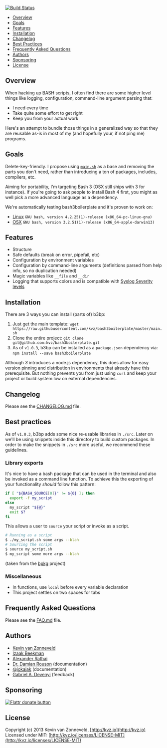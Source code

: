 <!-- badges/ -->
[![Build Status](https://travis-ci.org/kvz/bash3boilerplate.svg?branch=master)](https://travis-ci.org/kvz/bash3boilerplate)
<!-- /badges -->
[This document is formatted with GitHub-Flavored Markdown.    ]:#
[For better viewing, including hyperlinks, read it online at  ]:#
[https://github.com/kvz/bash3boilerplate/blob/master/README.md]:#

* [Overview](#overview)
* [Goals](#goals)
* [Features](#features)
* [Installation](#installation)
* [Changelog](#changelog)
* [Best Practices](#best-practices)
* [Frequently Asked Questions](#frequently-asked-questions)
* [Authors](#authors)
* [Sponsoring](#sponsoring)
* [License](#license)

## Overview

When hacking up BASH scripts, I often find there are some
higher level things like logging, configuration, command-line argument
parsing that:

 - I need every time
 - Take quite some effort to get right
 - Keep you from your actual work

Here's an attempt to bundle those things in a generalized way so that
they are reusable as-is in most of my (and hopefully your, if not ping
me) programs.

## Goals

Delete-key-friendly. I propose using [`main.sh`](./main.sh) as a base and removing the
parts you don't need, rather than introducing a ton of packages, includes, compilers, etc.

Aiming for portability, I'm targeting Bash 3 (OSX still ships
with 3 for instance). If you're going to ask people to install
Bash 4 first, you might as well pick a more advanced language as a
dependency.

We're automatically testing bash3boilerplate and it's proven to work on:

- [Linux](https://travis-ci.org/kvz/bash3boilerplate/jobs/109804166#L91) `GNU bash, version 4.2.25(1)-release (x86_64-pc-linux-gnu)`
- [OSX](https://travis-ci.org/kvz/bash3boilerplate/jobs/109804167#L2453) `GNU bash, version 3.2.51(1)-release (x86_64-apple-darwin13)`

## Features

- Structure
- Safe defaults (break on error, pipefail, etc)
- Configuration by environment variables
- Configuration by command-line arguments (definitions parsed from help info,
  so no duplication needed)
- Magic variables like `__file` and `__dir`
- Logging that supports colors and is compatible with [Syslog Severity levels](http://en.wikipedia.org/wiki/Syslog#Severity_levels)

## Installation

There are 3 ways you can install (parts of) b3bp:

1. Just get the main template: `wget https://raw.githubusercontent.com/kvz/bash3boilerplate/master/main.sh`
2. Clone the entire project: `git clone git@github.com:kvz/bash3boilerplate.git`
3. As of `v1.0.3`, b3bp can be installed as a `package.json` dependency via: `npm install --save bash3boilerplate`

Although *3* introduces a node.js dependency, this does allow for easy version pinning and distribution in environments that already have this prerequisite. But nothing prevents you from just using `curl` and keep your project or build system low on external dependencies.

## Changelog

Please see the [CHANGELOG.md](./CHANGELOG.md) file.

## Best practices

As of `v1.0.3`, b3bp adds some nice re-usable libraries in `./src`. Later on we'll be using snippets inside this directory to build custom packages. In order to make the snippets in `./src` more useful, we recommend these guidelines.

### Library exports

It's nice to have a bash package that can be used in the terminal and also be invoked as a command line function. To achieve this the exporting of your functionality *should* follow this pattern:

```bash
if [ "${BASH_SOURCE[0]}" != ${0} ]; then
  export -f my_script
else
  my_script "${@}"
  exit $?
fi
```

This allows a user to `source` your script or invoke as a script.

```bash
# Running as a script
$ ./my_script.sh some args --blah
# Sourcing the script
$ source my_script.sh
$ my_script some more args --blah
```

(taken from the [bpkg](https://raw.githubusercontent.com/bpkg/bpkg/master/README.md) project)

### Miscellaneous

- In functions, use `local` before every variable declaration
- This project settles on two spaces for tabs

## Frequently Asked Questions

Please see the [FAQ.md](./FAQ.md) file.

## Authors

- [Kevin van Zonneveld](http://kvz.io)
- [Izaak Beekman](https://izaakbeekman.com/)
- [Alexander Rathai](mailto:<Alexander.Rathai@gmail.com>)
- [Dr. Damian Rouson](http://www.sourceryinstitute.org/) (documentation)
- [@jokajak](https://github.com/jokajak) (documentation)
- [Gabriel A. Devenyi](http://staticwave.ca/) (feedback)

## Sponsoring

<!-- badges/ -->
[![Flattr donate button](http://img.shields.io/flattr/donate.png?color=green)](https://flattr.com/submit/auto?user_id=kvz&url=https://github.com/kvz/bash3boilerplate&title=bash3boilerplate&language=&tags=github&category=software "Sponsor the development of bash3boilerplate via Flattr")
<!-- /badges -->

## License

Copyright (c) 2013 Kevin van Zonneveld, [http://kvz.io](http://kvz.io)  
Licensed under MIT: [http://kvz.io/licenses/LICENSE-MIT](http://kvz.io/licenses/LICENSE-MIT)
